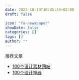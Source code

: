 ```yaml
---
date: 2023-10-19T10:45:44+02:00
draft: false

icon: "fa-newspaper"
showDate: false
categories: []
tags: []
author: ""
---
```


<i class="fa-solid fa-fire"></i> 推荐文章

- [100个设计素材网站](/article/design-material/design-material-summary/)
- [100个设计神器](/article/design-tool/design-tool-summary/)